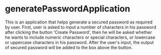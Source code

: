 # generatePasswordApplication
This is an application that helps generate a secured password as required by user.
First, user is asked to input a number of characters in his password after clicking the button 'Create Password', then he will be asked whether he wants to include numeric characters or special characters, or lowercase or uppercase characters in his password.
After the user's input, the output of secured password will be added to the box above the button.
